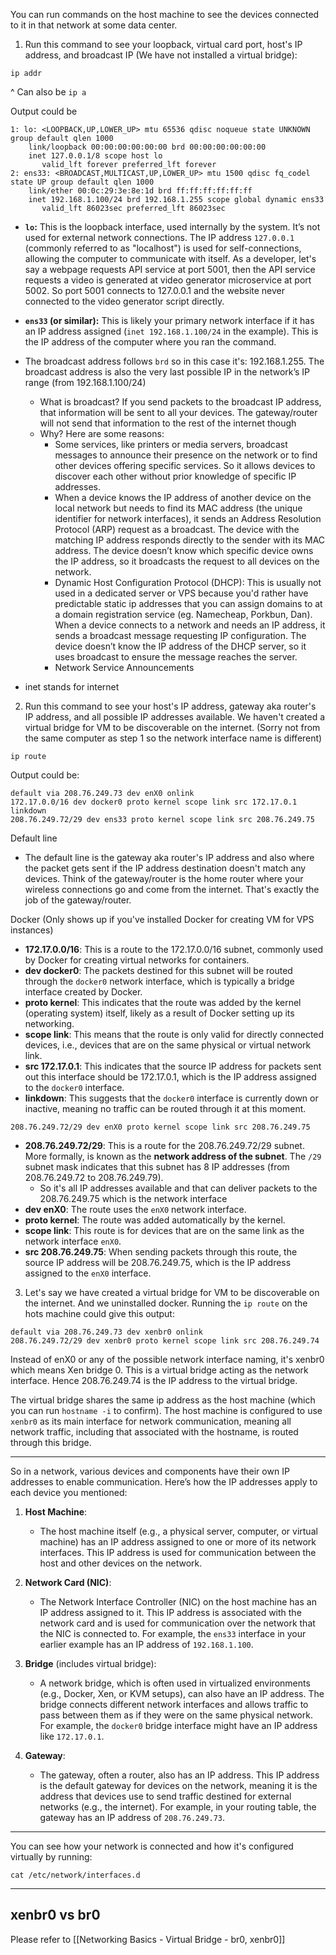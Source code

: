 
You can run commands on the host machine to see the devices connected to it in that network at some data center.


1. Run this command to see your loopback, virtual card port, host's IP address, and broadcast IP (We have not installed a virtual bridge):

```
ip addr
```
^ Can also be `ip a`

Output could be

```
1: lo: <LOOPBACK,UP,LOWER_UP> mtu 65536 qdisc noqueue state UNKNOWN group default qlen 1000  
    link/loopback 00:00:00:00:00:00 brd 00:00:00:00:00:00  
    inet 127.0.0.1/8 scope host lo  
       valid_lft forever preferred_lft forever  
2: ens33: <BROADCAST,MULTICAST,UP,LOWER_UP> mtu 1500 qdisc fq_codel state UP group default qlen 1000  
    link/ether 00:0c:29:3e:8e:1d brd ff:ff:ff:ff:ff:ff  
    inet 192.168.1.100/24 brd 192.168.1.255 scope global dynamic ens33  
       valid_lft 86023sec preferred_lft 86023sec  
```
  

- **`lo`:** This is the loopback interface, used internally by the system. It’s not used for external network connections. The IP address `127.0.0.1` (commonly referred to as "localhost") is used for self-connections, allowing the computer to communicate with itself. As a developer, let's say a webpage requests API service at port 5001, then the API service requests a video is generated at video generator microservice at port 5002. So port 5001 connects to 127.0.0.1 and the website never connected to the video generator script directly.

- **`ens33` (or similar):** This is likely your primary network interface if it has an IP address assigned (`inet 192.168.1.100/24` in the example). This is the IP address of the computer where you ran the command.
  
- The broadcast address follows `brd` so in this case it's: 192.168.1.255. The broadcast address is also the very last possible IP in the network’s IP range (from 192.168.1.100/24)
	- What is broadcast? If you send packets to the broadcast IP address, that information will be sent to all your devices. The gateway/router will not send that information to the rest of the internet though
	- Why? Here are some reasons:
		- Some services, like printers or media servers, broadcast messages to announce their presence on the network or to find other devices offering specific services. So it allows devices to discover each other without prior knowledge of specific IP addresses.
		- When a device knows the IP address of another device on the local network but needs to find its MAC address (the unique identifier for network interfaces), it sends an Address Resolution Protocol (ARP) request as a broadcast. The device with the matching IP address responds directly to the sender with its MAC address. The device doesn’t know which specific device owns the IP address, so it broadcasts the request to all devices on the network.
		- Dynamic Host Configuration Protocol (DHCP): This is usually not used in a dedicated server or VPS because you'd rather have predictable static ip addresses that you can assign domains to at a domain registration service (eg. Namecheap, Porkbun, Dan). When a device connects to a network and needs an IP address, it sends a broadcast message requesting IP configuration. The device doesn’t know the IP address of the DHCP server, so it uses broadcast to ensure the message reaches the server.
		- Network Service Announcements
	  
- inet stands for internet

2. Run this command to see your host's IP address, gateway aka router's IP address, and all possible IP addresses available. We haven't created a virtual bridge for VM to be discoverable on the internet. (Sorry not from the same computer as step 1 so the network interface name is different)
```
ip route
```

Output could be:
```
default via 208.76.249.73 dev enX0 onlink 
172.17.0.0/16 dev docker0 proto kernel scope link src 172.17.0.1 linkdown 
208.76.249.72/29 dev ens33 proto kernel scope link src 208.76.249.75
```

Default line
- The default line is the gateway aka router's IP address and also where the packet gets sent if the IP address destination doesn't match any devices. Think of the gateway/router is the home router where your wireless connections go and come from the internet. That's exactly the job of the gateway/router.

Docker (Only shows up if you've installed Docker for creating VM for VPS instances)
- **172.17.0.0/16**: This is a route to the 172.17.0.0/16 subnet, commonly used by Docker for creating virtual networks for containers.
- **dev docker0**: The packets destined for this subnet will be routed through the `docker0` network interface, which is typically a bridge interface created by Docker.
- **proto kernel**: This indicates that the route was added by the kernel (operating system) itself, likely as a result of Docker setting up its networking.
- **scope link**: This means that the route is only valid for directly connected devices, i.e., devices that are on the same physical or virtual network link.
- **src 172.17.0.1**: This indicates that the source IP address for packets sent out this interface should be 172.17.0.1, which is the IP address assigned to the `docker0` interface.
- **linkdown**: This suggests that the `docker0` interface is currently down or inactive, meaning no traffic can be routed through it at this moment.

`208.76.249.72/29 dev enX0 proto kernel scope link src 208.76.249.75`
- **208.76.249.72/29**: This is a route for the 208.76.249.72/29 subnet. More formally, is known as the **network address of the subnet**. The `/29` subnet mask indicates that this subnet has 8 IP addresses (from 208.76.249.72 to 208.76.249.79).
	- So it's all IP addresses available and that can deliver packets to the 208.76.249.75 which is the network interface
- **dev enX0**: The route uses the `enX0` network interface.
- **proto kernel**: The route was added automatically by the kernel.
- **scope link**: This route is for devices that are on the same link as the network interface `enX0`.
- **src 208.76.249.75**: When sending packets through this route, the source IP address will be 208.76.249.75, which is the IP address assigned to the `enX0` interface.

3. Let's say we have created a virtual bridge for VM to be discoverable on the internet. And we uninstalled docker. Running the `ip route` on the hots machine could give this output:
```
default via 208.76.249.73 dev xenbr0 onlink 
208.76.249.72/29 dev xenbr0 proto kernel scope link src 208.76.249.74
```

Instead of enX0 or any of the possible network interface naming, it's xenbr0 which means Xen bridge 0. This is a virtual bridge acting as the network interface. Hence 208.76.249.74 is the IP address to the virtual bridge.

The virtual bridge shares the same ip address as the host machine (which you can run `hostname -i` to confirm). The host machine is configured to use `xenbr0` as its main interface for network communication, meaning all network traffic, including that associated with the hostname, is routed through this bridge.

---

So in a network, various devices and components have their own IP addresses to enable communication. Here’s how the IP addresses apply to each device you mentioned:

1. **Host Machine**:
    
    - The host machine itself (e.g., a physical server, computer, or virtual machine) has an IP address assigned to one or more of its network interfaces. This IP address is used for communication between the host and other devices on the network.
      
2. **Network Card (NIC)**:
    
    - The Network Interface Controller (NIC) on the host machine has an IP address assigned to it. This IP address is associated with the network card and is used for communication over the network that the NIC is connected to. For example, the `ens33` interface in your earlier example has an IP address of `192.168.1.100`.
    
1. **Bridge** (includes virtual bridge):
    
    - A network bridge, which is often used in virtualized environments (e.g., Docker, Xen, or KVM setups), can also have an IP address. The bridge connects different network interfaces and allows traffic to pass between them as if they were on the same physical network. For example, the `docker0` bridge interface might have an IP address like `172.17.0.1`.
      
4. **Gateway**:
    
    - The gateway, often a router, also has an IP address. This IP address is the default gateway for devices on the network, meaning it is the address that devices use to send traffic destined for external networks (e.g., the internet). For example, in your routing table, the gateway has an IP address of `208.76.249.73`.


---

You can see how your network is connected and how it's configured virtually by running:
```
cat /etc/network/interfaces.d
```


---

## xenbr0 vs br0

Please refer to [[Networking Basics - Virtual Bridge - br0, xenbr0]]
